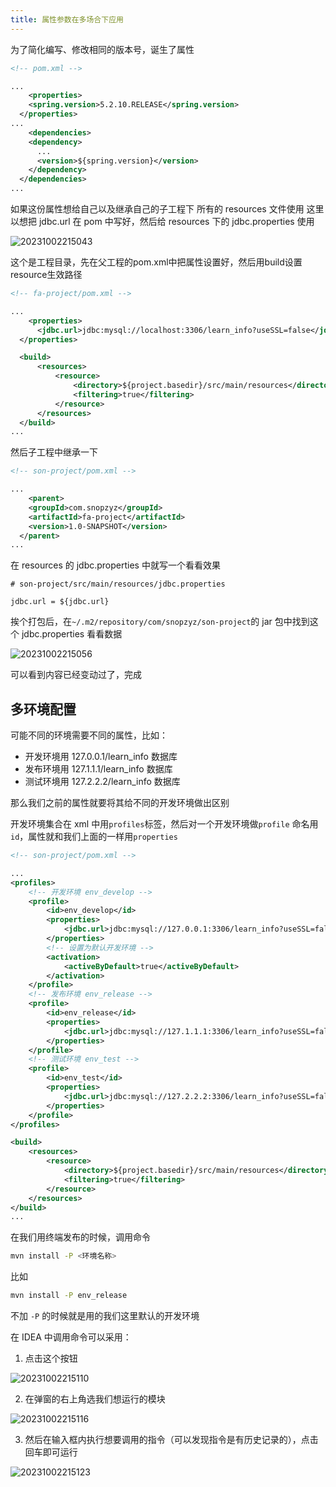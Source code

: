 ```yaml
---
title: 属性参数在多场合下应用
---
```


为了简化编写、修改相同的版本号，诞生了属性

```xml
<!-- pom.xml -->

...
	<properties>
    <spring.version>5.2.10.RELEASE</spring.version>
  </properties>
...
	<dependencies>
    <dependency>
      ...
      <version>${spring.version}</version>
    </dependency>
  </dependencies>
...
```
如果这份属性想给自己以及继承自己的子工程下 所有的 resources 文件使用
这里以想把 jdbc.url 在 pom 中写好，然后给 resources 下的 jdbc.properties 使用

![20231002215043](https://cr-demo-blog-1308117710.cos.ap-nanjing.myqcloud.com/chivas-regal/20231002215043.png)

这个是工程目录，先在父工程的pom.xml中把属性设置好，然后用build设置resource生效路径

```xml
<!-- fa-project/pom.xml -->

...
	<properties>
      <jdbc.url>jdbc:mysql://localhost:3306/learn_info?useSSL=false</jdbc.url>
  </properties>

  <build>
      <resources>
          <resource>
              <directory>${project.basedir}/src/main/resources</directory>
              <filtering>true</filtering>
          </resource>
      </resources>
  </build>
...
```
然后子工程中继承一下

```xml
<!-- son-project/pom.xml -->

...
	<parent>
    <groupId>com.snopzyz</groupId>
    <artifactId>fa-project</artifactId>
    <version>1.0-SNAPSHOT</version>
  </parent>
...
```
在 resources 的 jdbc.properties 中就写一个看看效果

```properties
# son-project/src/main/resources/jdbc.properties

jdbc.url = ${jdbc.url}
```
挨个打包后，在`~/.m2/repository/com/snopzyz/son-project`的 jar 包中找到这个 jdbc.properties 看看数据

![20231002215056](https://cr-demo-blog-1308117710.cos.ap-nanjing.myqcloud.com/chivas-regal/20231002215056.png)

可以看到内容已经变动过了，完成

## 多环境配置

可能不同的环境需要不同的属性，比如：

* 开发环境用 127.0.0.1/learn\_info 数据库
* 发布环境用 127.1.1.1/learn\_info 数据库
* 测试环境用 127.2.2.2/learn\_info 数据库

那么我们之前的属性就要将其给不同的开发环境做出区别

开发环境集合在 xml 中用`profiles`标签，然后对一个开发环境做`profile`
命名用`id`，属性就和我们上面的一样用`properties`

```xml
<!-- son-project/pom.xml -->

...
<profiles>
    <!-- 开发环境 env_develop -->
    <profile>
        <id>env_develop</id>
        <properties>
            <jdbc.url>jdbc:mysql://127.0.0.1:3306/learn_info?useSSL=false</jdbc.url>
        </properties>
        <!-- 设置为默认开发环境 -->
        <activation>
            <activeByDefault>true</activeByDefault>
        </activation>
    </profile>
    <!-- 发布环境 env_release -->
    <profile>
        <id>env_release</id>
        <properties>
            <jdbc.url>jdbc:mysql://127.1.1.1:3306/learn_info?useSSL=false</jdbc.url>
        </properties>
    </profile>
    <!-- 测试环境 env_test -->
    <profile>
        <id>env_test</id>
        <properties>
            <jdbc.url>jdbc:mysql://127.2.2.2:3306/learn_info?useSSL=false</jdbc.url>
        </properties>
    </profile>
</profiles>

<build>
    <resources>
        <resource>
            <directory>${project.basedir}/src/main/resources</directory>
            <filtering>true</filtering>
        </resource>
    </resources>
</build>
...
```
在我们用终端发布的时候，调用命令

```sh
mvn install -P <环境名称>
```
比如

```sh
mvn install -P env_release
```
不加 `-P` 的时候就是用的我们这里默认的开发环境

在 IDEA 中调用命令可以采用：

1. 点击这个按钮

![20231002215110](https://cr-demo-blog-1308117710.cos.ap-nanjing.myqcloud.com/chivas-regal/20231002215110.png)

2. 在弹窗的右上角选我们想运行的模块

![20231002215116](https://cr-demo-blog-1308117710.cos.ap-nanjing.myqcloud.com/chivas-regal/20231002215116.png)

3. 然后在输入框内执行想要调用的指令（可以发现指令是有历史记录的），点击回车即可运行

![20231002215123](https://cr-demo-blog-1308117710.cos.ap-nanjing.myqcloud.com/chivas-regal/20231002215123.png)